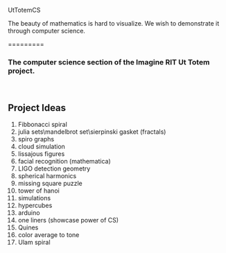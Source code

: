 UtTotemCS

<p> The beauty of mathematics is hard to visualize. We wish to demonstrate it through computer science.</p>
=========
<h3>The computer science section of the Imagine RIT Ut Totem project.</h3>
<br>
<h2>Project Ideas </h2>
<ol>
<li>Fibbonacci spiral </li>
<li> julia sets\mandelbrot set\sierpinski gasket (fractals) </li>
<li> spiro graphs </li>
<li> cloud simulation </li>
<li> lissajous figures </li>
<li> facial recognition (mathematica) </li>
<li> LIGO detection geometry </li>
<li> spherical harmonics </li>
<li> missing square puzzle </li>
<li> tower of hanoi </li>
<li> simulations </li>
<li> hypercubes </li>
<li> arduino  </li>
<li> one liners (showcase power of CS) </li>
<li> Quines </li>
<li> color average to tone </li>
<li> Ulam spiral </li>
</ol>
